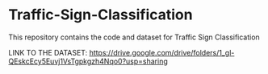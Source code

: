 # Traffic-Sign-Classification
This repository contains the code and dataset for Traffic Sign Classification


LINK TO THE DATASET: https://drive.google.com/drive/folders/1_gl-QEskcEcy5Euvj1VsTgpkgzh4Nqo0?usp=sharing
